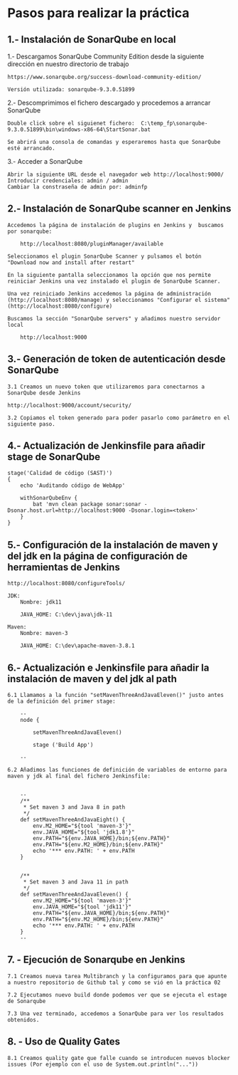 # Pasos para realizar la práctica

## 1.- Instalación de SonarQube en local

1.- Descargamos SonarQube Community Edition desde la siguiente dirección en nuestro directorio de trabajo
	
	https://www.sonarqube.org/success-download-community-edition/

	Versión utilizada: sonarqube-9.3.0.51899

2.- Descomprimimos el fichero descargado y procedemos a arrancar SonarQube

	Double click sobre el siguienet fichero:  C:\temp_fp\sonarqube-9.3.0.51899\bin\windows-x86-64\StartSonar.bat
	
	Se abrirá una consola de comandas y esperaremos hasta que SonarQube esté arrancado.
	
3.- Acceder a SonarQube 

	Abrir la siguiente URL desde el navegador web http://localhost:9000/
	Introducir credenciales: admin / admin
	Cambiar la constraseña de admin por: adminfp

## 2.- Instalación de SonarQube scanner en Jenkins

	Accedemos la página de instalación de plugins en Jenkins y  buscamos por sonarqube:
	
		http://localhost:8080/pluginManager/available
	
	Seleccionamos el plugin SonarQube Scanner y pulsamos el botón "Download now and install after restart"
	
	En la siguiente pantalla seleccionamos la opción que nos permite reiniciar Jenkins una vez instalado el plugin de SonarQube Scanner.

	Una vez reiniciado Jenkins accedemos la página de administración (http://localhost:8080/manage) y seleccionamos "Configurar el sistema" (http://localhost:8080/configure)
	
	Buscamos la sección "SonarQube servers" y añadimos nuestro servidor local
	
		http://localhost:9000


## 3.- Generación de token de autenticación desde SonarQube

	3.1 Creamos un nuevo token que utilizaremos para conectarnos a SonarQube desde Jenkins

	http://localhost:9000/account/security/
	
	3.2 Copiamos el token generado para poder pasarlo como parámetro en el siguiente paso.
	
	
## 4.- Actualización de Jenkinsfile para añadir stage de SonarQube


	stage('Calidad de código (SAST)') 
	{    
		echo 'Auditando código de WebApp'    
    
        withSonarQubeEnv {
            bat 'mvn clean package sonar:sonar -Dsonar.host.url=http://localhost:9000 -Dsonar.login=<token>'
		}
    }


## 5.- Configuración de la instalación de maven y del jdk en la página de configuración de herramientas de Jenkins

	http://localhost:8080/configureTools/
	
	JDK:
		Nombre: jdk11
		
		JAVA_HOME: C:\dev\java\jdk-11
	
	Maven:
		Nombre: maven-3
		
		JAVA_HOME: C:\dev\apache-maven-3.8.1
	
	

## 6.- Actualización e Jenkinsfile para añadir la instalación de maven y del jdk al path

	6.1 Llamamos a la función "setMavenThreeAndJavaEleven()" justo antes de la definición del primer stage:
	
		--
		node {

			setMavenThreeAndJavaEleven()

			stage ('Build App')
			
		--
	
	6.2 Añadimos las funciones de definición de variables de entorno para maven y jdk al final del fichero Jenkinsfile:
	
	
		--
		/**
		 * Set maven 3 and Java 8 in path
		 */
		def setMavenThreeAndJavaEight() {
			env.M2_HOME="${tool 'maven-3'}"
			env.JAVA_HOME="${tool 'jdk1.8'}"
			env.PATH="${env.JAVA_HOME}/bin;${env.PATH}"
			env.PATH="${env.M2_HOME}/bin;${env.PATH}"
			echo '*** env.PATH: ' + env.PATH
		}


		/**
		 * Set maven 3 and Java 11 in path
		 */
		def setMavenThreeAndJavaEleven() {
			env.M2_HOME="${tool 'maven-3'}"
			env.JAVA_HOME="${tool 'jdk11'}"
			env.PATH="${env.JAVA_HOME}/bin;${env.PATH}"
			env.PATH="${env.M2_HOME}/bin;${env.PATH}"
			echo '*** env.PATH: ' + env.PATH
		}
		--

## 7. - Ejecución de Sonarqube en Jenkins

	7.1 Creamos nueva tarea Multibranch y la configuramos para que apunte a nuestro repositorio de Github tal y como se vió en la práctica 02
	
	7.2 Ejecutamos nuevo build donde podemos ver que se ejecuta el estage de Sonarqube
	
	7.3 Una vez terminado, accedemos a SonarQube para ver los resultados obtenidos.

## 8. - Uso de Quality Gates

	8.1 Creamos quality gate que falle cuando se introducen nuevos blocker issues (Por ejemplo con el uso de System.out.println("..."))